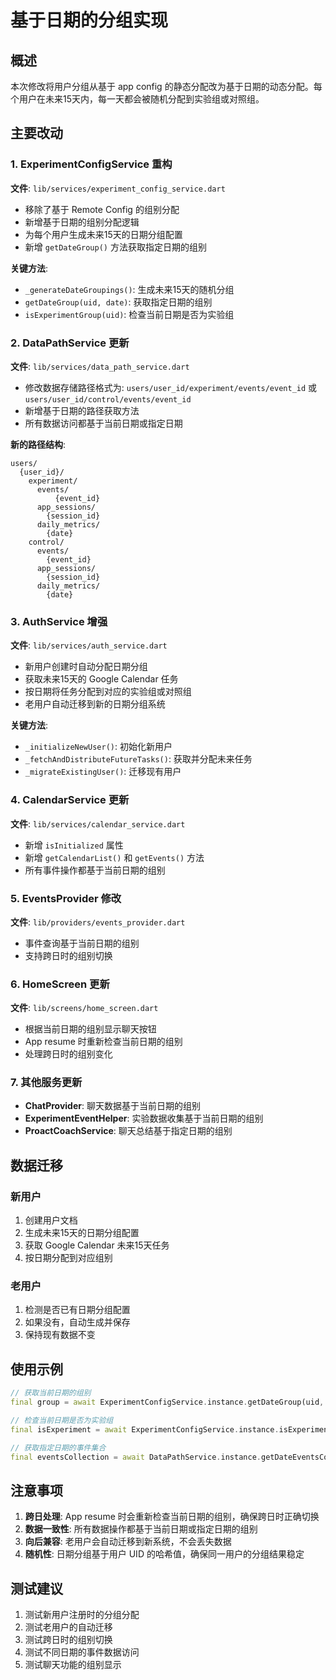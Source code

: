 # 基于日期的分组实现

## 概述

本次修改将用户分组从基于 app config 的静态分配改为基于日期的动态分配。每个用户在未来15天内，每一天都会被随机分配到实验组或对照组。

## 主要改动

### 1. ExperimentConfigService 重构

**文件**: `lib/services/experiment_config_service.dart`

- 移除了基于 Remote Config 的组别分配
- 新增基于日期的组别分配逻辑
- 为每个用户生成未来15天的日期分组配置
- 新增 `getDateGroup()` 方法获取指定日期的组别

**关键方法**:
- `_generateDateGroupings()`: 生成未来15天的随机分组
- `getDateGroup(uid, date)`: 获取指定日期的组别
- `isExperimentGroup(uid)`: 检查当前日期是否为实验组

### 2. DataPathService 更新

**文件**: `lib/services/data_path_service.dart`

- 修改数据存储路径格式为: `users/user_id/experiment/events/event_id` 或 `users/user_id/control/events/event_id`
- 新增基于日期的路径获取方法
- 所有数据访问都基于当前日期或指定日期

**新的路径结构**:
```
users/
  {user_id}/
    experiment/
      events/
          {event_id}
      app_sessions/
        {session_id}
      daily_metrics/
        {date}
    control/
      events/
        {event_id}
      app_sessions/
        {session_id}
      daily_metrics/
        {date}
```

### 3. AuthService 增强

**文件**: `lib/services/auth_service.dart`

- 新用户创建时自动分配日期分组
- 获取未来15天的 Google Calendar 任务
- 按日期将任务分配到对应的实验组或对照组
- 老用户自动迁移到新的日期分组系统

**关键方法**:
- `_initializeNewUser()`: 初始化新用户
- `_fetchAndDistributeFutureTasks()`: 获取并分配未来任务
- `_migrateExistingUser()`: 迁移现有用户

### 4. CalendarService 更新

**文件**: `lib/services/calendar_service.dart`

- 新增 `isInitialized` 属性
- 新增 `getCalendarList()` 和 `getEvents()` 方法
- 所有事件操作都基于当前日期的组别

### 5. EventsProvider 修改

**文件**: `lib/providers/events_provider.dart`

- 事件查询基于当前日期的组别
- 支持跨日时的组别切换

### 6. HomeScreen 更新

**文件**: `lib/screens/home_screen.dart`

- 根据当前日期的组别显示聊天按钮
- App resume 时重新检查当前日期的组别
- 处理跨日时的组别变化

### 7. 其他服务更新

- **ChatProvider**: 聊天数据基于当前日期的组别
- **ExperimentEventHelper**: 实验数据收集基于当前日期的组别
- **ProactCoachService**: 聊天总结基于指定日期的组别

## 数据迁移

### 新用户
1. 创建用户文档
2. 生成未来15天的日期分组配置
3. 获取 Google Calendar 未来15天任务
4. 按日期分配到对应组别

### 老用户
1. 检测是否已有日期分组配置
2. 如果没有，自动生成并保存
3. 保持现有数据不变

## 使用示例

```dart
// 获取当前日期的组别
final group = await ExperimentConfigService.instance.getDateGroup(uid, DateTime.now());

// 检查当前日期是否为实验组
final isExperiment = await ExperimentConfigService.instance.isExperimentGroup(uid);

// 获取指定日期的事件集合
final eventsCollection = await DataPathService.instance.getDateEventsCollection(uid, targetDate);
```

## 注意事项

1. **跨日处理**: App resume 时会重新检查当前日期的组别，确保跨日时正确切换
2. **数据一致性**: 所有数据操作都基于当前日期或指定日期的组别
3. **向后兼容**: 老用户会自动迁移到新系统，不会丢失数据
4. **随机性**: 日期分组基于用户 UID 的哈希值，确保同一用户的分组结果稳定

## 测试建议

1. 测试新用户注册时的分组分配
2. 测试老用户的自动迁移
3. 测试跨日时的组别切换
4. 测试不同日期的事件数据访问
5. 测试聊天功能的组别显示 